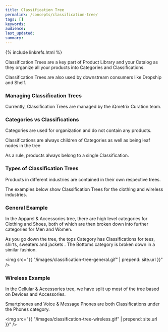 ```yaml
---
title: Classification Tree
permalink: /concepts/classification-tree/
tags: []
keywords: 
audience: 
last_updated: 
summary: 
---
```


{% include linkrefs.html %}

Classification Trees are a key part of Product Library and your Catalog as they organize all your products into Categories and Classifications.

Classification Trees are also used by downstream consumers like Dropship and Shelf.

### Managing Classification Trees

Currently, Classification Trees are managed by the iQmetrix Curation team.

### Categories vs Classifications

Categories are used for organization and do not contain any products.

Classifications are always children of Categories as well as being leaf nodes in the tree

As a rule, products always belong to a single Classification.

### Types of Classification Trees

Products in different industries are contained in their own respective trees.

The examples below show Classification Trees for the clothing and wireless industries. 

### General Example

In the Apparel & Accessories tree, there are high level categories for Clothing and Shoes, both of which are then broken down into further categories for Men and Women. 

As you go down the tree, the tops Category has Classifications for tees, shirts, sweaters and jackets . The Bottoms category is broken down in a similar fashion.

<img src="{{ "/images/classification-tree-general.gif" | prepend: site.url }}" />

### Wireless Example

In the Cellular & Accessories tree, we have split up most of the tree based on Devices and Accessories. 

Smartphones and Voice & Message Phones are both Classifications under the Phones category.

<img src="{{ "/images/classification-tree-wireless.gif" | prepend: site.url }}" />